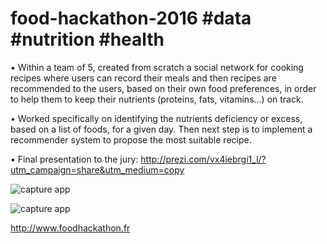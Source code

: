 # food-hackathon-2016 #data #nutrition #health

• Within a team of 5, created from scratch a social network for cooking recipes where users can record their meals and then recipes are recommended to the users, based on their own food preferences, in order to help them to keep their nutrients (proteins, fats, vitamins...) on track.

• Worked specifically on identifying the nutrients deficiency or excess, based on a list of foods, for a given day. Then next step is to implement a recommender system to propose the most suitable recipe.

• Final presentation to the jury: http://prezi.com/vx4iebrgi1_l/?utm_campaign=share&utm_medium=copy

![capture app](https://github.com/nicolasfguillaume/food-hackathon-2016-data/blob/master/Capture-facecook1.PNG)

![capture app](https://github.com/nicolasfguillaume/food-hackathon-2016-data/blob/master/Capture-facecook2.PNG)

http://www.foodhackathon.fr
